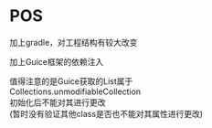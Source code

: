 POS
===
加上gradle，对工程结构有较大改变  

加上Guice框架的依赖注入  

值得注意的是Guice获取的List属于  
Collections.unmodifiableCollection  
初始化后不能对其进行更改  
(暂时没有验证其他class是否也不能对其属性进行更改)
